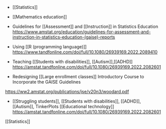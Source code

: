   - [[Statistics]]
  - [[Mathematics education]]

  - Guidelines for [[Assessment]] and
    [[Instruction]] in Statistics Education
    https://www.amstat.org/education/guidelines-for-assessment-and-instruction-in-statistics-education-(gaise)-reports

  - Using  [[R (programming language)]]
    https://www.tandfonline.com/doi/full/10.1080/26939169.2022.2089410

  - Teaching  [[Students with disabilities]],
    [[Autism]],[[ADHD]]
    https://amstat.tandfonline.com/doi/full/10.1080/26939169.2022.2082601

  - Redesigning  [[Large enrollment classes]] Introductory Course to
    Incorporate the GAISE Guidelines

https://ww2.amstat.org/publications/jse/v20n3/woodard.pdf

  - [[Struggling students]],  [[Students with disabilities]],
    [[ADHD]],[[Autism]], TinkerPlots
    [[Educational technology]]
    https://amstat.tandfonline.com/doi/full/10.1080/26939169.2022.2082601

[[Statistics]]